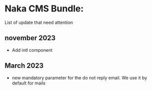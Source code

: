 # Naka CMS Bundle: 
List of update that need attention

## november 2023
* Add intl component

## March 2023
* new mandatory parameter for the do not reply email. We use it by default for mails